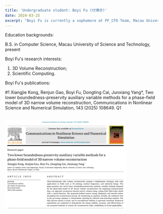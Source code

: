 ```yaml
---
title: 'Undergraduate student: Boyi Fu (付博亦)'
date: 2024-03-25
excerpt: "Boyi Fu is currently a sophomore at PF_CFD Team, Macau University of Science and Technology. His research interest is 3D reconstruction algorithm.<br/><img src='/images/FBY.png' width='200px'>"
---
```

Education backgrounds:

B.S. in Computer Science, Macau University of Science and Technology, present

Boyi Fu's research interests:

1. 3D Volume Reconstruction;
2. Scientific Computing.

Boyi Fu's publications:

#1 Xiangjie Kong, Renjun Gao, Boyi Fu, Dongting Cai, Junxiang Yang*, Two lower boundedness-preservity auxiliary variable methods for a
 phase-field model of 3D narrow volume reconstruction, Communications in Nonlinear Science and Numerical Simulation, 143 (2025) 108649. Q1

<br/><img src='/images/kongpaper1.png' width='400px'>
